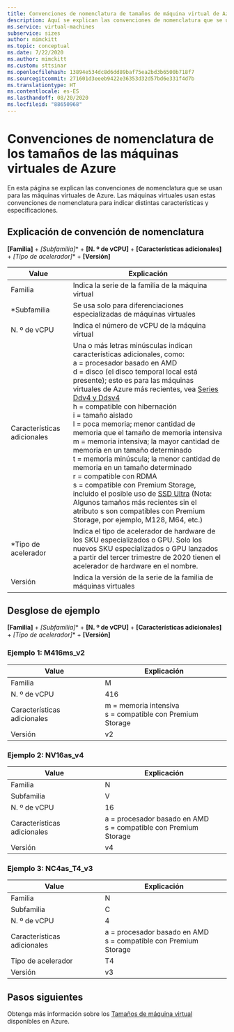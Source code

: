 ```yaml
---
title: Convenciones de nomenclatura de tamaños de máquina virtual de Azure
description: Aquí se explican las convenciones de nomenclatura que se usan para los tamaños de las máquinas virtuales de Azure
ms.service: virtual-machines
subservice: sizes
author: mimckitt
ms.topic: conceptual
ms.date: 7/22/2020
ms.author: mimckitt
ms.custom: sttsinar
ms.openlocfilehash: 13894e534dc8d6dd89baf75ea2bd3b6500b718f7
ms.sourcegitcommit: 271601d3eeeb9422e36353d32d57bd6e331f4d7b
ms.translationtype: HT
ms.contentlocale: es-ES
ms.lasthandoff: 08/20/2020
ms.locfileid: "88650968"
---
```

# <a name="azure-virtual-machine-sizes-naming-conventions"></a>Convenciones de nomenclatura de los tamaños de las máquinas virtuales de Azure

En esta página se explican las convenciones de nomenclatura que se usan para las máquinas virtuales de Azure. Las máquinas virtuales usan estas convenciones de nomenclatura para indicar distintas características y especificaciones.

## <a name="naming-convention-explanation"></a>Explicación de convención de nomenclatura

**[Familia]**  +  **[Subfamilia*]**  +  **[N. º de vCPU]**  +  **[Características adicionales]**  +  **[Tipo de acelerador*]**  +  **[Versión]**

|Value | Explicación|
|---|---|
| Familia | Indica la serie de la familia de la máquina virtual| 
| *Subfamilia | Se usa solo para diferenciaciones especializadas de máquinas virtuales|
| N. º de vCPU| Indica el número de vCPU de la máquina virtual |
| Características adicionales | Una o más letras minúsculas indican características adicionales, como: <br> a = procesador basado en AMD <br> d = disco (el disco temporal local está presente); esto es para las máquinas virtuales de Azure más recientes, vea [Series Ddv4 y Ddsv4](./ddv4-ddsv4-series.md) <br> h = compatible con hibernación <br> i = tamaño aislado <br> l = poca memoria; menor cantidad de memoria que el tamaño de memoria intensiva <br> m = memoria intensiva; la mayor cantidad de memoria en un tamaño determinado <br> t = memoria minúscula; la menor cantidad de memoria en un tamaño determinado <br> r = compatible con RDMA <br> s = compatible con Premium Storage, incluido el posible uso de [SSD Ultra](./disks-types.md#ultra-disk) (Nota: Algunos tamaños más recientes sin el atributo s son compatibles con Premium Storage, por ejemplo, M128, M64, etc.)<br> |
| *Tipo de acelerador | Indica el tipo de acelerador de hardware de los SKU especializados o GPU. Solo los nuevos SKU especializados o GPU lanzados a partir del tercer trimestre de 2020 tienen el acelerador de hardware en el nombre. |
| Versión | Indica la versión de la serie de la familia de máquinas virtuales |

## <a name="example-breakdown"></a>Desglose de ejemplo

**[Familia]**  +  **[Subfamilia*]**  +  **[N. º de vCPU]**  +  **[Características adicionales]**  +  **[Tipo de acelerador*]**  +  **[Versión]**

### <a name="example-1-m416ms_v2"></a>Ejemplo 1: M416ms_v2

|Value | Explicación|
|---|---|
| Familia | M | 
| N. º de vCPU | 416 |
| Características adicionales | m = memoria intensiva <br> s = compatible con Premium Storage |
| Versión | v2 |

### <a name="example-2-nv16as_v4"></a>Ejemplo 2: NV16as_v4

|Value | Explicación|
|---|---|
| Familia | N | 
| Subfamilia | V |
| N. º de vCPU | 16 |
| Características adicionales | a = procesador basado en AMD <br> s = compatible con Premium Storage |
| Versión | v4 |

### <a name="example-3-nc4as_t4_v3"></a>Ejemplo 3: NC4as_T4_v3

|Value | Explicación|
|---|---|
| Familia | N | 
| Subfamilia | C |
| N. º de vCPU | 4 |
| Características adicionales | a = procesador basado en AMD <br> s = compatible con Premium Storage |
| Tipo de acelerador | T4 |
| Versión | v3 |

## <a name="next-steps"></a>Pasos siguientes

Obtenga más información sobre los [Tamaños de máquina virtual](./sizes.md) disponibles en Azure. 